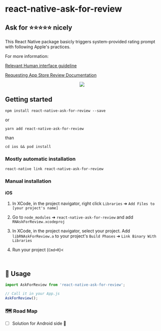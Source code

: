
# react-native-ask-for-review

##  Ask for ⭐️⭐️⭐️⭐️⭐️ nicely

This React Native package basicly triggers system-provided rating prompt with following Apple's practices.

For more information:

[Relevant Human interface guideline](https://developer.apple.com/design/human-interface-guidelines/ios/system-capabilities/ratings-and-reviews/)

[Requesting App Store Review Documentation](https://developer.apple.com/documentation/storekit/skstorereviewcontroller/requesting_app_store_reviews)


<div align="center">
	<img src="https://imgur.com/f7a4eEX.png" />
</div>


## Getting started

`npm install react-native-ask-for-review --save`

or

`yarn add react-native-ask-for-review`

than 

`cd ios && pod install`

### Mostly automatic installation

`react-native link react-native-ask-for-review`

### Manual installation


#### iOS

1. In XCode, in the project navigator, right click `Libraries` ➜ `Add Files to [your project's name]`
2. Go to `node_modules` ➜ `react-native-ask-for-review` and add `RNAskForReview.xcodeproj`
3. In XCode, in the project navigator, select your project. Add `libRNAskForReview.a` to your project's `Build Phases` ➜ `Link Binary With Libraries`
4. Run your project (`Cmd+R`)<

  	```


## 🧠 Usage
```javascript
import AskForReview from 'react-native-ask-for-review';

// Call it in your App.js
AskForReview();
```

 ### 🗺 Road Map

- [ ] Solution for Android side 🤔
